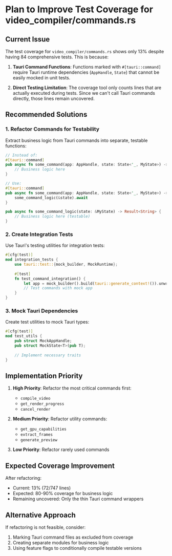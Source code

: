 # Plan to Improve Test Coverage for video_compiler/commands.rs

## Current Issue
The test coverage for `video_compiler/commands.rs` shows only 13% despite having 84 comprehensive tests. This is because:

1. **Tauri Command Functions**: Functions marked with `#[tauri::command]` require Tauri runtime dependencies (`AppHandle`, `State`) that cannot be easily mocked in unit tests.

2. **Direct Testing Limitation**: The coverage tool only counts lines that are actually executed during tests. Since we can't call Tauri commands directly, those lines remain uncovered.

## Recommended Solutions

### 1. Refactor Commands for Testability
Extract business logic from Tauri commands into separate, testable functions:

```rust
// Instead of:
#[tauri::command]
pub async fn some_command(app: AppHandle, state: State<'_, MyState>) -> Result<String> {
    // Business logic here
}

// Use:
#[tauri::command]
pub async fn some_command(app: AppHandle, state: State<'_, MyState>) -> Result<String> {
    some_command_logic(&state).await
}

pub async fn some_command_logic(state: &MyState) -> Result<String> {
    // Business logic here (testable)
}
```

### 2. Create Integration Tests
Use Tauri's testing utilities for integration tests:

```rust
#[cfg(test)]
mod integration_tests {
    use tauri::test::{mock_builder, MockRuntime};
    
    #[test]
    fn test_command_integration() {
        let app = mock_builder().build(tauri::generate_context!()).unwrap();
        // Test commands with mock app
    }
}
```

### 3. Mock Tauri Dependencies
Create test utilities to mock Tauri types:

```rust
#[cfg(test)]
mod test_utils {
    pub struct MockAppHandle;
    pub struct MockState<T>(pub T);
    
    // Implement necessary traits
}
```

## Implementation Priority

1. **High Priority**: Refactor the most critical commands first:
   - `compile_video`
   - `get_render_progress`
   - `cancel_render`

2. **Medium Priority**: Refactor utility commands:
   - `get_gpu_capabilities`
   - `extract_frames`
   - `generate_preview`

3. **Low Priority**: Refactor rarely used commands

## Expected Coverage Improvement

After refactoring:
- Current: 13% (72/747 lines)
- Expected: 80-90% coverage for business logic
- Remaining uncovered: Only the thin Tauri command wrappers

## Alternative Approach

If refactoring is not feasible, consider:
1. Marking Tauri command files as excluded from coverage
2. Creating separate modules for business logic
3. Using feature flags to conditionally compile testable versions